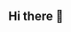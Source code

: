 ## Hi there 👋

<!--
**Naman-Vasudev/Naman-Vasudev** is a ✨ _special_ ✨ repository because its `README.md` (this file) appears on your GitHub profile.

Here are some ideas to get you started:

- 🔭 I’m currently working on ...
- 🌱 I’m currently learning ...
- 👯 I’m looking to collaborate on ...
- 🤔 I’m looking for help with ...
- 💬 Ask me about ...
- 📫 How to reach me: ...
- 😄 Pronouns: ...
- ⚡ Fun fact: ...
[![An image of @namanvasudev's Holopin badges, which is a link to view their full Holopin profile](https://holopin.me/namanvasudev)](https://holopin.io/@namanvasudev)

-->

